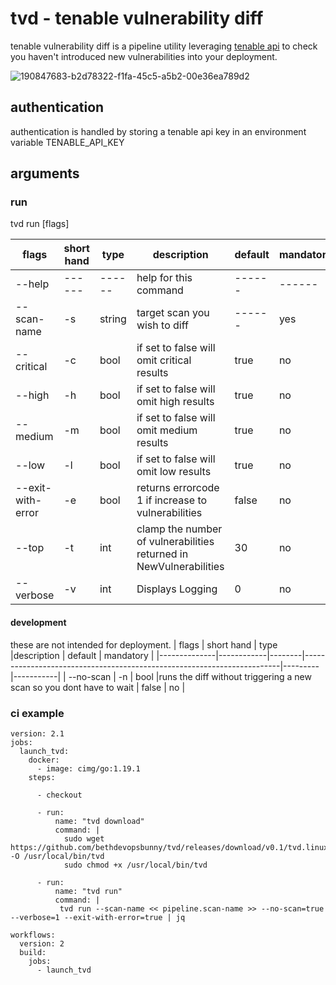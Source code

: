 # tvd - tenable vulnerability diff

tenable vulnerability diff is a pipeline utility leveraging [tenable api](https://developer.tenable.com/reference/navigate)
to check you haven't introduced new vulnerabilities into your deployment.

![190847683-b2d78322-f1fa-45c5-a5b2-00e36ea789d2](https://user-images.githubusercontent.com/80027170/190847760-86c7ece8-2ea1-48d8-8066-9d5f13ca6478.png)


## authentication
 authentication is handled by storing a tenable api key in an environment variable TENABLE_API_KEY 
    

## arguments


### run 

tvd run [flags]


| flags        | short hand | type   |description                                                              | default | mandatory |
|--------------|------------|--------|------------------------------------------------------------------------|---------|-----------|
| --help       |  ------          |  ------      |help for this command                                                    |    ------     |    ------       |
| --scan-name  | -s         | string |target scan you wish to diff                                             |    ------     | yes       |
| --critical   | -c         | bool   |if set to false will omit critical results                               | true    | no        |
| --high       | -h         | bool   |if set to false will omit high results                                   | true    | no        |
| --medium     | -m         | bool   |if set to false will omit medium results                                 | true    | no        |
| --low        | -l         | bool   |if set to false will omit low results                                    | true    | no        |
| --exit-with-error | -e         | bool   |returns errorcode 1 if increase to vulnerabilities                       | false   | no        |
| --top        | -t         | int    |clamp the number of vulnerabilities <br/> returned in NewVulnerabilities | 30      | no        |
| --verbose    | -v         | int    |Displays Logging                                        | 0       | no        |

#### development 
these are not intended for deployment. 
| flags        | short hand | type   |description                                                              | default | mandatory |
|--------------|------------|--------|------------------------------------------------------------------------|---------|-----------|
| --no-scan    | -n         | bool   |runs the diff without triggering a new scan so you dont have to wait                              | false   | no        |

### ci example

```
version: 2.1
jobs:
  launch_tvd:
    docker:
      - image: cimg/go:1.19.1
    steps:

      - checkout

      - run:
          name: "tvd download"
          command: |
            sudo wget https://github.com/bethdevopsbunny/tvd/releases/download/v0.1/tvd.linux -O /usr/local/bin/tvd
            sudo chmod +x /usr/local/bin/tvd

      - run:
          name: "tvd run"
          command: |
           tvd run --scan-name << pipeline.scan-name >> --no-scan=true --verbose=1 --exit-with-error=true | jq  

workflows:
  version: 2
  build:
    jobs:
      - launch_tvd

```
